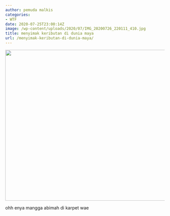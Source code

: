 ```yaml
---
author: pemuda malkis
categories:
- WTF
date: 2020-07-25T23:00:14Z
image: /wp-content/uploads/2020/07/IMG_20200726_220111_410.jpg
title: menyimak keributan di dunia maya
url: /menyimak-keributan-di-dunia-maya/
---
```


<img loading="lazy" width="662" height="477" src="https://i1.wp.com/wildanfauzy.com/wp-content/uploads/2020/07/IMG_20200721_150528.jpg?resize=662%2C477&#038;ssl=1" class="aligncenter snax-figure-content attachment-large size-large" alt="" data-recalc-dims="1" />

ohh enya mangga abimah di karpet wae